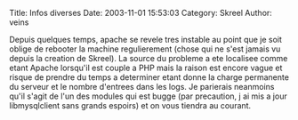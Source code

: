 Title: Infos diverses
Date: 2003-11-01 15:53:03
Category: Skreel
Author: veins

Depuis quelques temps, apache se revele tres instable au point que je soit oblige de rebooter la machine regulierement (chose qui ne s'est jamais vu depuis la creation de Skreel). La source du probleme a ete localisee comme etant Apache lorsqu'il est couple a PHP mais la raison est encore vague et risque de prendre du temps a determiner etant donne la charge permanente du serveur et le nombre d'entrees dans les logs. Je parierais neanmoins qu'il s'agit de l'un des modules qui est bugge (par precaution, j ai mis a jour libmysqlclient sans grands espoirs) et on vous tiendra au courant.